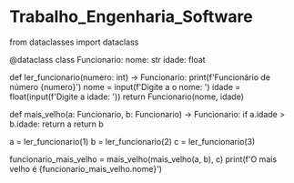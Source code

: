# Trabalho_Engenharia_Software

from dataclasses import dataclass


@dataclass
class Funcionario:
    nome: str
    idade: float


def ler_funcionario(numero: int) -> Funcionario:
    print(f'Funcionário de número {numero}')
    nome = input(f'Digite a o nome: ')
    idade = float(input(f'Digite a idade: '))
    return Funcionario(nome, idade)


def mais_velho(a: Funcionario, b: Funcionario) -> Funcionario:
    if a.idade > b.idade:
        return a
    return b


a = ler_funcionario(1)
b = ler_funcionario(2)
c = ler_funcionario(3)

funcionario_mais_velho = mais_velho(mais_velho(a, b), c)
print(f'O mais velho é {funcionario_mais_velho.nome}')